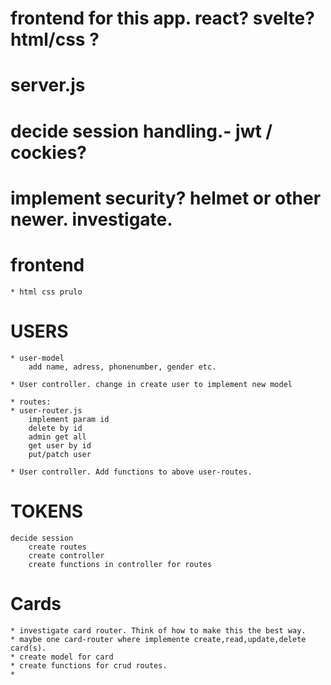 # frontend for this app. react? svelte? html/css ?

# server.js
# decide session handling.- jwt / cockies?
# implement security? helmet or other newer. investigate.

# frontend
    * html css prulo

# USERS
    * user-model
        add name, adress, phonenumber, gender etc.

    * User controller. change in create user to implement new model

    * routes:
    * user-router.js
        implement param id
        delete by id
        admin get all
        get user by id
        put/patch user

    * User controller. Add functions to above user-routes.
# TOKENS
    decide session
        create routes
        create controller
        create functions in controller for routes

# Cards
    * investigate card router. Think of how to make this the best way.
    * maybe one card-router where implemente create,read,update,delete card(s).
    * create model for card
    * create functions for crud routes.
    *

